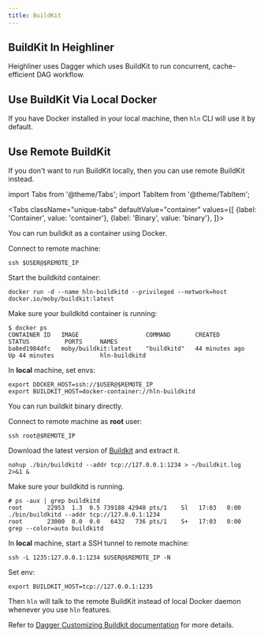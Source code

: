 ```yaml
---
title: BuildKit
---
```


## BuildKit In Heighliner

Heighliner uses Dagger which uses BuildKit to run concurrent, cache-efficient DAG workflow.

## Use BuildKit Via Local Docker

If you have Docker installed in your local machine, then `hln` CLI will use it by default.

## Use Remote BuildKit

If you don't want to run BuildKit locally, then you can use remote BuildKit instead.

import Tabs from '@theme/Tabs';
import TabItem from '@theme/TabItem';

<Tabs
className="unique-tabs"
defaultValue="container"
values={[
{label: 'Container', value: 'container'},
{label: 'Binary', value: 'binary'},
]}>

<TabItem value="container">

You can run buildkit as a container using Docker.

Connect to remote machine:

```shell
ssh $USER@$REMOTE_IP
```

Start the buildkitd container:

```shell
docker run -d --name hln-buildkitd --privileged --network=host docker.io/moby/buildkit:latest
```

Make sure your buildkitd container is running:

```shell
$ docker ps
CONTAINER ID   IMAGE                   COMMAND       CREATED          STATUS          PORTS     NAMES
ba8ed1984dfc   moby/buildkit:latest    "buildkitd"   44 minutes ago   Up 44 minutes             hln-buildkitd
```

In **local** machine, set envs:

```shell
export DOCKER_HOST=ssh://$USER@$REMOTE_IP
export BUILDKIT_HOST=docker-container://hln-buildkitd
```

</TabItem>

<TabItem value="binary">

You can run buildkit binary directly.

Connect to remote machine as **root** user:

```shell
ssh root@$REMOTE_IP
```

Download the latest version of [Buildkit](https://github.com/moby/buildkit/releases) and extract it.

```shell
nohup ./bin/buildkitd --addr tcp://127.0.0.1:1234 > ~/buildkit.log 2>&1 &
```

Make sure your buildkitd is running.

```shell
# ps -aux | grep buildkitd
root       22953  1.3  0.5 739188 42940 pts/1    Sl   17:03   0:00 ./bin/buildkitd --addr tcp://127.0.0.1:1234
root       23000  0.0  0.0   6432   736 pts/1    S+   17:03   0:00 grep --color=auto buildkitd
```

In **local** machine, start a SSH tunnel to remote machine:

```shell
ssh -L 1235:127.0.0.1:1234 $USER@$REMOTE_IP -N
```

Set env:

```shell
export BUILDKIT_HOST=tcp://127.0.0.1:1235
```

</TabItem>

</Tabs>

Then `hln` will talk to the remote BuildKit instead of local Docker daemon whenever you use `hln` features.

Refer to [Dagger Customizing Buildkit documentation](https://docs.dagger.io/1223/custom-buildkit/) for more details.

